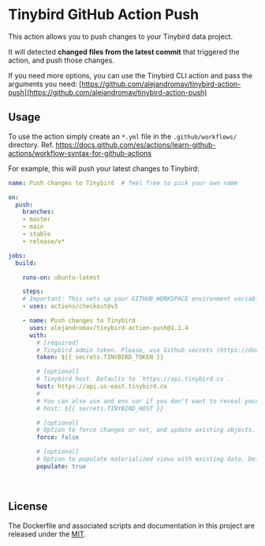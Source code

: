 # Tinybird GitHub Action Push
This action allows you to push changes to your Tinybird data project.

It will detected **changed files from the latest commit** that triggered the action, and push those changes.

If you need more options, you can use the Tinybird CLI action and pass the arguments you need: [https://github.com/alejandromav/tinybird-action-push](https://github.com/alejandromav/tinybird-action-push)

## Usage
To use the action simply create an `*.yml` file in the `.github/workflows/` directory. Ref. https://docs.github.com/es/actions/learn-github-actions/workflow-syntax-for-github-actions

For example, this will push your latest changes to Tinybird:

```yaml
name: Push changes to Tinybird  # feel free to pick your own name

on:
  push:
    branches:
    - master
    - main
    - stable
    - release/v*

jobs:
  build:

    runs-on: ubuntu-latest

    steps:
    # Important: This sets up your GITHUB_WORKSPACE environment variable
    - uses: actions/checkout@v3

    - name: Push changes to Tinybird
      uses: alejandromav/tinybird-action-push@1.1.4
      with:
        # [required]
        # Tinybird admin token. Please, use Github secrets (https://docs.github.com/en/actions/security-guides/encrypted-secrets)
        token: ${{ secrets.TINYBIRD_TOKEN }}

        # [optional]
        # Tinybird host. Defaults to `https://api.tinybird.co`.
        host: https://api.us-east.tinybird.co
        #
        # You can also use and env var if you don't want to reveal your Tinybird host (dedicated clusters, etc.)
        # host: ${{ secrets.TINYBIRD_HOST }}

        # [optional]
        # Option to force changes or not, and update existing objects. Defaults to `true`.
        force: false

        # [optional]
        # Option to populate materialized views with existing data. Defaults to `false`.
        populate: true

```

<br>

## License
The Dockerfile and associated scripts and documentation in this project are released under the [MIT](license).
